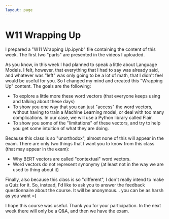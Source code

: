 ```yaml
---
layout: page
---
```



W11 Wrapping Up
===============

I prepared a "W11 Wrapping Up.ipynb" file containing the content of this week.
The first two "parts" are presented in the videos I uploaded.

As you know, in this week I had planned to speak a little about Language Models.
I felt, however, that everything that I had to say was already said, and
whatever was "left" was only going to be a lot of math, that I didn't feel would
be useful for you. So I changed my mind and created this "Wrapping Up" content.
The goals are the following:

* To explore a little more these word vectors (that everyone keeps using and
  talking about these days)
* To show you one way that you can just "access" the word vectors, without
  having to train a Machine Learning model, or deal with too many complications.
  In our case, we will use a Python library called Flair.
* To show you some of the "limitations" of these vectors, and try to help you
  get some intuition of what they are doing.

Because this class is so "unorthodox", almost none of this will appear in the
exam. There are only two things that I want you to know from this class (that
may appear in the exam):

* Why BERT vectors are called "contextual" word vectors.
* Word vectors do not represent synonymy (at least not in the way we are used
  to thing about it)

Finally, also because this class is so "different", I don't really intend to
make a Quiz for it. So, instead, I'd like to ask you to answer the feedback
questionnaire about the course. It will be anonymous... you can be as harsh as
you want =)

I hope this course was useful. Thank you for your participation. In the next
week there will only be a Q&A, and then we have the exam.

